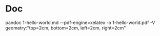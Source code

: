 # Doc

pandoc 1-hello-world.md --pdf-engine=xelatex -o 1-hello-world.pdf -V geometry:"top=2cm, bottom=2cm, left=2cm, right=2cm"